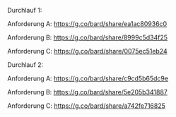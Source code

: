 Durchlauf 1:

Anforderung A: https://g.co/bard/share/ea1ac80936c0

Anforderung B: https://g.co/bard/share/8999c5d34f25

Anforderung C: https://g.co/bard/share/0075ec51eb24

Durchlauf 2: 

Anforderung A: https://g.co/bard/share/c9cd5b65dc9e

Anforderung B: https://g.co/bard/share/5e205b341887

Anforderung C: https://g.co/bard/share/a742fe716825

